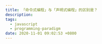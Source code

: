 ```yaml
---
title: 「命令式编程」与「声明式编程」的区别是？
description:
tags:
  - javascript
  - programming-paradigm
date: 2020-11-01 09:02:53 +0800
---
```


